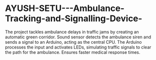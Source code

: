# AYUSH-SETU---Ambulance-Tracking-and-Signalling-Device-
The project tackles ambulance delays in traffic jams by creating an automatic green corridor. Sound sensor detects the ambulance siren and sends a signal to an Arduino, acting as the central CPU. The Arduino processes the input and activates LEDs, simulating traffic signals to clear the path for the ambulance. Ensures faster medical response times.
